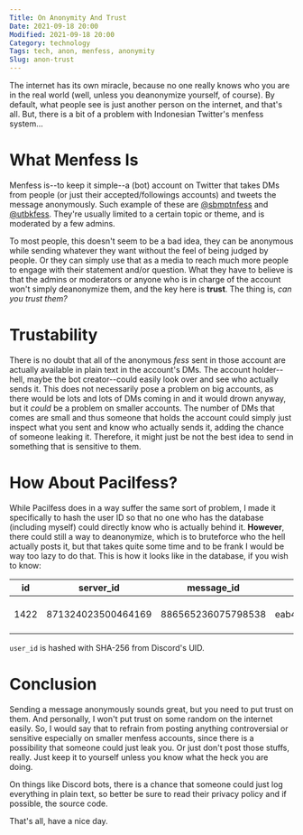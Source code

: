 ```yaml
---
Title: On Anonymity And Trust
Date: 2021-09-18 20:00
Modified: 2021-09-18 20:00
Category: technology
Tags: tech, anon, menfess, anonymity
Slug: anon-trust
---
```


The internet has its own miracle, because no one really knows who you are in the real world (well, unless you deanonymize yourself, of course). By default, what people see is just another person on the internet, and that's all. But, there is a bit of a problem with Indonesian Twitter's menfess system...

# What Menfess Is

Menfess is--to keep it simple--a (bot) account on Twitter that takes DMs from people (or just their accepted/followings accounts) and tweets the message anonymously. Such example of these are [@sbmptnfess](https://twitter.com/sbmptnfess) and [@utbkfess](https://twitter.com/utbkfess). They're usually limited to a certain topic or theme, and is moderated by a few admins.

To most people, this doesn't seem to be a bad idea, they can be anonymous while sending whatever they want without the feel of being judged by people. Or they can simply use that as a media to reach much more people to engage with their statement and/or question. What they have to believe is that the admins or moderators or anyone who is in charge of the account won't simply deanonymize them, and the key here is **trust**. The thing is, _can you trust them?_

# Trustability

There is no doubt that all of the anonymous _fess_ sent in those account are actually available in plain text in the account's DMs. The account holder--hell, maybe the bot creator--could easily look over and see who actually sends it. This does not necessarily pose a problem on big accounts, as there would be lots and lots of DMs coming in and it would drown anyway, but it _could_ be a problem on smaller accounts. The number of DMs that comes are small and thus someone that holds the account could simply just inspect what you sent and know who actually sends it, adding the chance of someone leaking it. Therefore, it might just be not the best idea to send in something that is sensitive to them.

# How About Pacilfess?

While Pacilfess does in a way suffer the same sort of problem, I made it specifically to hash the user ID so that no one who has the database (including myself) could directly know who is actually behind it. **However**, there could still a way to deanonymize, which is to bruteforce who the hell actually posts it, but that takes quite some time and to be frank I would be way too lazy to do that. This is how it looks like in the database, if you wish to know:

| id   | server_id          | message_id         | user_id                                                          | content           | sendtime   | attachment |
| ---- | ------------------ | ------------------ | ---------------------------------------------------------------- | ----------------- | ---------- | ---------- |
| 1422 | 871324023500464169 | 886565236075798538 | eab4e59e7c00df6da02aa3958709ff182c26ef2ca306c5807dd10e0340f092ee | yes gue juga gitu | 1631444023 |

`user_id` is hashed with SHA-256 from Discord's UID.

# Conclusion

Sending a message anonymously sounds great, but you need to put trust on them. And personally, I won't put trust on some random on the internet easily. So, I would say that to refrain from posting anything controversial or sensitive especially on smaller menfess accounts, since there is a possibility that someone could just leak you. Or just don't post those stuffs, really. Just keep it to yourself unless you know what the heck you are doing.

On things like Discord bots, there is a chance that someone could just log everything in plain text, so better be sure to read their privacy policy and if possible, the source code.

That's all, have a nice day.
